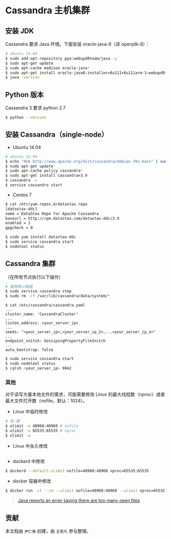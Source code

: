 # Cassandra 主机集群

## 安装 JDK  

Cassandra 要求 Java 环境。下面安装 oracle-java-8（非 openjdk-8）：

```sh
# ubuntu 14.04
$ sudo add-apt-repository ppa:webupd8team/java -y
$ sudo apt-get update
$ sudo apt-cache madison oracle-java*
$ sudo apt-get install oracle-java8-installer=8u111+8u111arm-1~webupd8~0 –y
$ java -version
```

## Python 版本

Cassandra 3 要求 python 2.7

```sh
$ python --version
```

## 安装 Cassandra（single-node）

* Ubuntu 14.04

```sh
# ubuntu 14.04
$ echo "deb http://www.apache.org/dist/cassandra/debian 39x main" | sudo tee -a /etc/apt/sources.list.d/cassandra.sources.list
$ sudo apt-get update
$ sudo apt-cache policy cassandra*
$ sudo apt-get install cassandra=3.9
$ cassandra -v
$ service cassandra start
```

* Centos 7

```sh
$ cat /etc/yum.repos.d/datastax.repo
[datastax-ddc]
name = DataStax Repo for Apache Cassandra
baseurl = http://rpm.datastax.com/datastax-ddc/3.9
enabled = 1
gpgcheck = 0
```

```sh
$ sudo yum install datastax-ddc
$ sudo service cassandra start
$ nodetool status
```

## Cassandra 集群

（在所有节点执行以下操作）

```sh
# 删除默认数据
$ sudo service cassandra stop
$ sudo rm -rf /var/lib/cassandra/data/system/*
```

```
$ cat /etc/cassandra/cassandra.yaml
...
cluster_name: 'CassandraCluster'
...
listen_address: <your_server_ip>
...
seeds: "<your_server_ip>,<your_server_ip_2>,...<your_server_ip_n>"
...
endpoint_snitch: GossipingPropertyFileSnitch
...
auto_bootstrap: false
```

```sh
$ sudo service cassandra start
$ sudo nodetool status
$ cqlsh <your_server_ip> 9042
```

### 其他

对于读写大量本地文件的需求，可能需要修改 Linux 的最大线程数（nproc）或者最大文件打开数（nofile，默认：1024）。

* Linux 中临时修改

```sh
# 软:硬
$ ulimit -n 40960:40960 # nofile
$ ulimit -u 65535:65535 # nproc
$ ulimit -a
```

* Linux 中永久修改

```sh
```

* dockerd 中修改

```sh
$ dockerd --default-ulimit nofile=40960:40960 nproc=65535:65535
```

* docker 容器中修改

```sh
$ docker run -it --rm --ulimit nofile=40960:40960 --ulimit nproc=65535:65535 -d cassandra:3.9
```

> [Java reports an error saying there are too many open files](https://docs.datastax.com/en/landing_page/doc/landing_page/troubleshooting/cassandra/tooManyFiles.html)

## 贡献

本文档由 `尹仁强` 创建，由 `王若凡` 参与整理。

